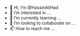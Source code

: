 - 👋 Hi, I’m @HassinAliHad
- 👀 I’m interested in ...
- 🌱 I’m currently learning ...
- 💞️ I’m looking to collaborate on ...
- 📫 How to reach me ...

<!---
HassinAliHad/HassinAliHad is a ✨ special ✨ repository because its `README.md` (this file) appears on your GitHub profile.
You can click the Preview link to take a look at your changes.
--->
